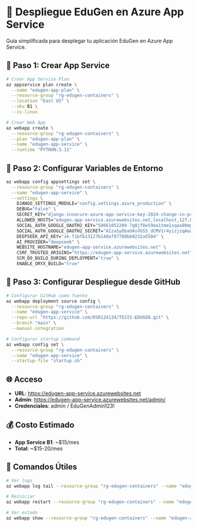 # 🚀 Despliegue EduGen en Azure App Service

Guía simplificada para desplegar tu aplicación EduGen en Azure App Service.

## 🔧 Paso 1: Crear App Service

```bash
# Crear App Service Plan
az appservice plan create \
  --name "edugen-app-plan" \
  --resource-group "rg-edugen-containers" \
  --location "East US" \
  --sku B1 \
  --is-linux

# Crear Web App
az webapp create \
  --resource-group "rg-edugen-containers" \
  --plan "edugen-app-plan" \
  --name "edugen-app-service" \
  --runtime "PYTHON:3.11"
```

## 🔧 Paso 2: Configurar Variables de Entorno

```bash
az webapp config appsettings set \
  --resource-group "rg-edugen-containers" \
  --name "edugen-app-service" \
  --settings \
    DJANGO_SETTINGS_MODULE="config.settings.azure_production" \
    DEBUG="False" \
    SECRET_KEY="django-insecure-azure-app-service-key-2024-change-in-production-x9k8j7h6g5" \
    ALLOWED_HOSTS="edugen-app-service.azurewebsites.net,localhost,127.0.0.1" \
    SOCIAL_AUTH_GOOGLE_OAUTH2_KEY="50661052209-7g0jf8e59ea1tme1sqaa80mgouibuj01.apps.googleusercontent.com" \
    SOCIAL_AUTH_GOOGLE_OAUTH2_SECRET="AIzaSyDbaO4sVGS5_dCMV1r4yizjzqAoakAnME0" \
    DEEPSEEK_API_KEY="sk-f1bfb13127b14daf97788bb0232a5584" \
    AI_PROVIDER="deepseek" \
    WEBSITE_HOSTNAME="edugen-app-service.azurewebsites.net" \
    CSRF_TRUSTED_ORIGINS="https://edugen-app-service.azurewebsites.net" \
    SCM_DO_BUILD_DURING_DEPLOYMENT="true" \
    ENABLE_ORYX_BUILD="true"
```

## 🔧 Paso 3: Configurar Despliegue desde GitHub

```bash
# Configurar GitHub como fuente
az webapp deployment source config \
  --resource-group "rg-edugen-containers" \
  --name "edugen-app-service" \
  --repo-url "https://github.com/DSR124124/TESIS-EDUGEN.git" \
  --branch "main" \
  --manual-integration

# Configurar startup command
az webapp config set \
  --resource-group "rg-edugen-containers" \
  --name "edugen-app-service" \
  --startup-file "startup.sh"
```

## 🌐 Acceso

- **URL**: https://edugen-app-service.azurewebsites.net
- **Admin**: https://edugen-app-service.azurewebsites.net/admin/
- **Credenciales**: admin / EduGenAdmin123!

## 💰 Costo Estimado

- **App Service B1**: ~$15/mes
- **Total**: ~$15-20/mes

## 🔧 Comandos Útiles

```bash
# Ver logs
az webapp log tail --resource-group "rg-edugen-containers" --name "edugen-app-service"

# Reiniciar
az webapp restart --resource-group "rg-edugen-containers" --name "edugen-app-service"

# Ver estado
az webapp show --resource-group "rg-edugen-containers" --name "edugen-app-service"
``` 